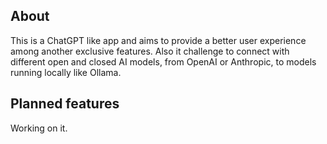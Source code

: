 ## About

This is a ChatGPT like app and aims to provide a better user experience among another exclusive features. Also it challenge to connect with different open and closed AI models, from OpenAI or Anthropic, to models running locally like Ollama.

## Planned features

Working on it.
